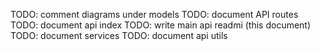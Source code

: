 TODO: comment diagrams under models
TODO: document API routes
TODO: document api index
TODO: write main api readmi (this document)
TODO: document services
TODO: document api utils
